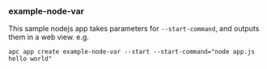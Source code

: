 ### example-node-var

This sample nodejs app takes parameters for `--start-command`, and outputs them in a web view. e.g.

`apc app create example-node-var --start --start-command="node app.js hello world"`
